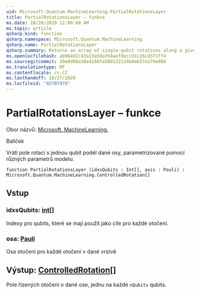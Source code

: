 ```yaml
---
uid: Microsoft.Quantum.MachineLearning.PartialRotationsLayer
title: PartialRotationsLayer – funkce
ms.date: 10/26/2020 12:00:00 AM
ms.topic: article
qsharp.kind: function
qsharp.namespace: Microsoft.Quantum.MachineLearning
qsharp.name: PartialRotationsLayer
qsharp.summary: Returns an array of single-qubit rotations along a given axis, parameterized by distinct model parameters.
ms.openlocfilehash: ab964d2c43a13a5daf64aefdeccd1c26cd371ff4
ms.sourcegitcommit: 29e0d88a30e4166fa580132124b0eb57e1f0e986
ms.translationtype: MT
ms.contentlocale: cs-CZ
ms.lasthandoff: 10/27/2020
ms.locfileid: "92707978"
---
```

# <a name="partialrotationslayer-function"></a>PartialRotationsLayer – funkce

Obor názvů: [Microsoft. MachineLearning.](xref:Microsoft.Quantum.MachineLearning)

Balíček [](https://nuget.org/packages/)


Vrátí pole rotací s jednou qubit podél dané osy, parametrizované pomocí různých parametrů modelu.

```qsharp
function PartialRotationsLayer (idxsQubits : Int[], axis : Pauli) : Microsoft.Quantum.MachineLearning.ControlledRotation[]
```


## <a name="input"></a>Vstup

### <a name="idxsqubits--int"></a>idxsQubits: [int](xref:microsoft.quantum.lang-ref.int)[]

Indexy pro qubits, které se mají použít jako cíle pro každé otočení.


### <a name="axis--pauli"></a>osa: [Pauli](xref:microsoft.quantum.lang-ref.pauli)

Osa otočení pro každé otočení v dané vrstvě



## <a name="output--controlledrotation"></a>Výstup: [ControlledRotation](xref:Microsoft.Quantum.MachineLearning.ControlledRotation)[]

Pole řízených otočení o dané ose, jednu na každé `nQubits` qubits.